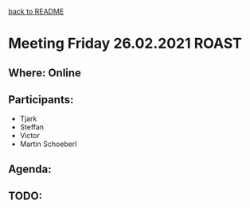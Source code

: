 [back to README](../../README.md)
# Meeting Friday 26.02.2021 ROAST

## Where: Online

## Participants:
 - Tjark
 - Steffan
 - Victor
 - Martin Schoeberl
## Agenda:


## TODO: 
